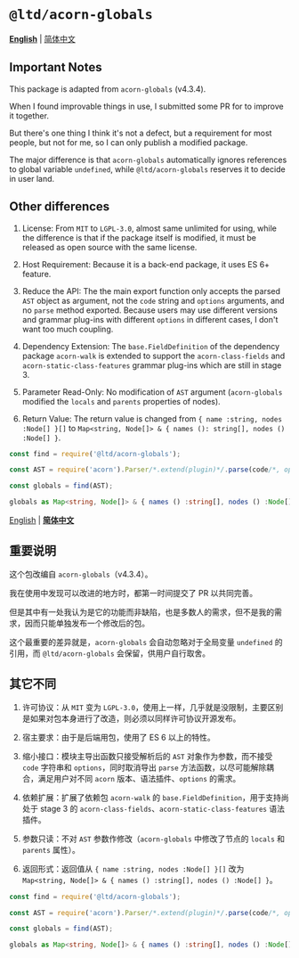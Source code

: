 
`@ltd/acorn-globals`
====================

[**English**](#user-content-en) | [简体中文](#user-content-zhs)<a id="user-content-en">&nbsp;</a>

Important Notes
---------------

This package is adapted from `acorn-globals` (v4.3.4).

When I found improvable things in use, I submitted some PR for to improve it together.

But there's one thing I think it's not a defect, but a requirement for most people, but not for me, so I can only publish a modified package.

The major difference is that `acorn-globals` automatically ignores references to global variable `undefined`, while `@ltd/acorn-globals` reserves it to decide in user land.

Other differences
-----------------

1.  License: From `MIT` to `LGPL-3.0`, almost same unlimited for using, while the difference is that if the package itself is modified, it must be released as open source with the same license.
    
2.  Host Requirement: Because it is a back-end package, it uses ES 6+ feature.
    
3.  Reduce the API: The the main export function only accepts the parsed `AST` object as argument, not the `code` string and `options` arguments, and no `parse` method exported.
    Because users may use different versions and grammar plug-ins with different `options` in different cases, I don't want too much coupling.
    
4.  Dependency Extension: The `base.FieldDefinition` of the dependency package `acorn-walk` is extended to support the `acorn-class-fields` and `acorn-static-class-features` grammar plug-ins which are still in stage 3.
    
5.  Parameter Read-Only: No modification of `AST` argument (`acorn-globals` modified the `locals` and `parents` properties of nodes).
    
6.  Return Value: The return value is changed from `{ name :string, nodes :Node[] }[]` to `Map<string, Node[]> & { names (): string[], nodes () :Node[] }`.

```ts
const find = require('@ltd/acorn-globals');

const AST = require('acorn').Parser/*.extend(plugin)*/.parse(code/*, options*/);

const globals = find(AST);

globals as Map<string, Node[]> & { names () :string[], nodes () :Node[] };
```

[English](#user-content-en) | [**简体中文**](#user-content-zhs)<a id="user-content-zhs">&nbsp;</a>

重要说明
--------

这个包改编自 `acorn-globals`（v4.3.4）。

我在使用中发现可以改进的地方时，都第一时间提交了 PR 以共同完善。

但是其中有一处我认为是它的功能而非缺陷，也是多数人的需求，但不是我的需求，因而只能单独发布一个修改后的包。

这个最重要的差异就是，`acorn-globals` 会自动忽略对于全局变量 `undefined` 的引用，而 `@ltd/acorn-globals` 会保留，供用户自行取舍。

其它不同
--------

1.  许可协议：从 `MIT` 变为 `LGPL-3.0`，使用上一样，几乎就是没限制，主要区别是如果对包本身进行了改造，则必须以同样许可协议开源发布。
    
2.  宿主要求：由于是后端用包，使用了 ES 6 以上的特性。
    
3.  缩小接口：模块主导出函数只接受解析后的 `AST` 对象作为参数，而不接受 `code` 字符串和 `options`，同时取消导出 `parse` 方法函数，以尽可能解除耦合，满足用户对不同 `acorn` 版本、语法插件、`options` 的需求。
    
4.  依赖扩展：扩展了依赖包 `acorn-walk` 的 `base.FieldDefinition`，用于支持尚处于 stage 3 的 `acorn-class-fields`、`acorn-static-class-features` 语法插件。
    
5.  参数只读：不对 `AST` 参数作修改（`acorn-globals` 中修改了节点的 `locals` 和 `parents` 属性）。
    
6.  返回形式：返回值从 `{ name :string, nodes :Node[] }[]` 改为 `Map<string, Node[]> & { names () :string[], nodes () :Node[] }`。

```ts
const find = require('@ltd/acorn-globals');

const AST = require('acorn').Parser/*.extend(plugin)*/.parse(code/*, options*/);

const globals = find(AST);

globals as Map<string, Node[]> & { names () :string[], nodes () :Node[] };
```
